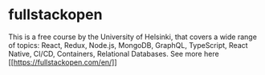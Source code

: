 # fullstackopen

This is a free course by the University of Helsinki, that covers a wide range of topics: React, Redux, Node.js, MongoDB, GraphQL, TypeScript, React Native, CI/CD, Containers, Relational Databases. See more here [[https://fullstackopen.com/en/]]
